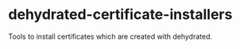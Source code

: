 # dehydrated-certificate-installers
Tools to install certificates which are created with dehydrated.
